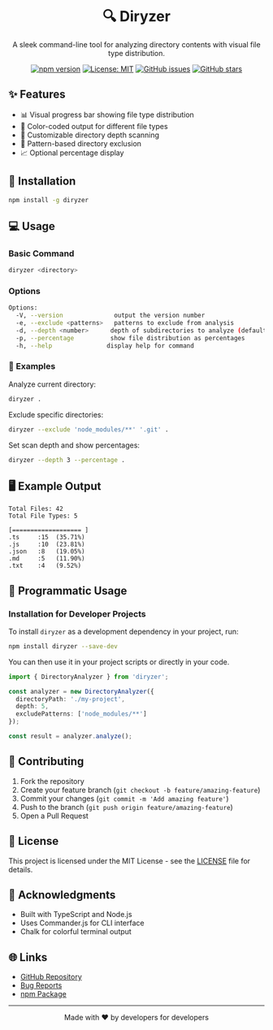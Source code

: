 <div align="center">

# 🔍 Diryzer

A sleek command-line tool for analyzing directory contents with visual file type distribution.

[![npm version](https://img.shields.io/npm/v/diryzer.svg)](https://www.npmjs.com/package/diryzer)
[![License: MIT](https://img.shields.io/badge/License-MIT-yellow.svg)](https://opensource.org/licenses/MIT)
[![GitHub issues](https://img.shields.io/github/issues/abbos-khamidov/diryzer)](https://github.com/abbos-khamidov/diryzer/issues)
[![GitHub stars](https://img.shields.io/github/stars/abbos-khamidov/diryzer)](https://github.com/abbos-khamidov/diryzer/stargazers)

</div>

## ✨ Features

- 📊 Visual progress bar showing file type distribution
- 🎨 Color-coded output for different file types
- 🔄 Customizable directory depth scanning
- 🚫 Pattern-based directory exclusion
- 📈 Optional percentage display

## 🚀 Installation

```bash
npm install -g diryzer
```

## 💻 Usage

### Basic Command

```bash
diryzer <directory>
```

### Options

```bash
Options:
  -V, --version              output the version number
  -e, --exclude <patterns>   patterns to exclude from analysis
  -d, --depth <number>      depth of subdirectories to analyze (default: "5")
  -p, --percentage          show file distribution as percentages
  -h, --help               display help for command
```

### 📝 Examples

Analyze current directory:
```bash
diryzer .
```

Exclude specific directories:
```bash
diryzer --exclude 'node_modules/**' '.git' .
```

Set scan depth and show percentages:
```bash
diryzer --depth 3 --percentage .
```

## 🖥️ Example Output

```
Total Files: 42
Total File Types: 5

[=================== ]
.ts     :15  (35.71%)
.js     :10  (23.81%)
.json   :8   (19.05%)
.md     :5   (11.90%)
.txt    :4   (9.52%)
```

## 🔧 Programmatic Usage
### Installation for Developer Projects

To install `diryzer` as a development dependency in your project, run:

```bash
npm install diryzer --save-dev
```

You can then use it in your project scripts or directly in your code.
```typescript
import { DirectoryAnalyzer } from 'diryzer';

const analyzer = new DirectoryAnalyzer({
  directoryPath: './my-project',
  depth: 5,
  excludePatterns: ['node_modules/**']
});

const result = analyzer.analyze();
```

## 🤝 Contributing

1. Fork the repository
2. Create your feature branch (`git checkout -b feature/amazing-feature`)
3. Commit your changes (`git commit -m 'Add amazing feature'`)
4. Push to the branch (`git push origin feature/amazing-feature`)
5. Open a Pull Request

## 📄 License

This project is licensed under the MIT License - see the [LICENSE](LICENSE) file for details.

## 🙏 Acknowledgments

- Built with TypeScript and Node.js
- Uses Commander.js for CLI interface
- Chalk for colorful terminal output

## 🌐 Links

- [GitHub Repository](https://github.com/abbos-khamidov/diryzer)
- [Bug Reports](https://github.com/abbos-khamidov/diryzer/issues)
- [npm Package](https://www.npmjs.com/package/diryzer)

---

<div align="center">
Made with ❤️ by developers for developers
</div>
